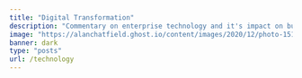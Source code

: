 ```yaml
---
title: "Digital Transformation"
description: "Commentary on enterprise technology and it's impact on business"
image: "https://alanchatfield.ghost.io/content/images/2020/12/photo-1515524738708-327f6b0037a7.jpg"
banner: dark
type: "posts"
url: /technology
---
```

